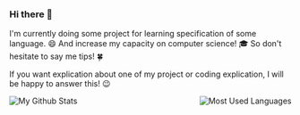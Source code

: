 ### Hi there 👋

I'm currently doing some project for learning specification of some language. :smile:
And increase my capacity on computer science! :mortar_board:
So don't hesitate to say me tips! :four_leaf_clover:

If you want explication about one of my project or coding explication, I will be happy to answer this! :wink:
<!--
**nathan-hoche/nathan-hoche** is a ✨ _special_ ✨ repository because its `README.md` (this file) appears on your GitHub profile.

Here are some ideas to get you started:

- 🔭 I’m currently working on ...
- 🌱 I’m currently learning ...
- 👯 I’m looking to collaborate on ...
- 🤔 I’m looking for help with ...
- 💬 Ask me about ...
- 📫 How to reach me: ...
- 😄 Pronouns: ...
- ⚡ Fun fact: ...
-->

<img align="left" alt="My Github Stats" src="https://github-readme-stats.vercel.app/api?username=nathan-hoche&show_icons=true&hide_border=true&show_owner=false&include_all_commits=true" />

<img align="right" alt="Most Used Languages" src="https://github-readme-stats.vercel.app/api/top-langs/?username=nathan-hoche&layout=default&hide_border=true">
